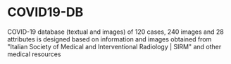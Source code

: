 # COVID19-DB
COVID-19 database (textual and images) of 120 cases, 240 images and 28 attributes is designed based on information and images obtained from "Italian Society of Medical and Interventional Radiology | SIRM" and other medical resources
